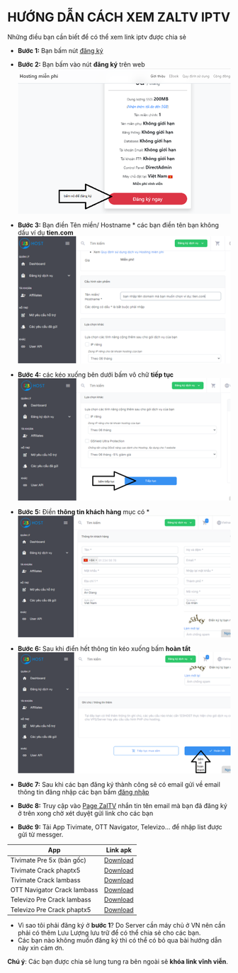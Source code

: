 # HƯỚNG DẪN CÁCH XEM ZALTV IPTV

Những điều bạn cần biết để có thể xem link iptv được chia sẻ

- **Bước 1:** Bạn bấm nút [đăng ký](https://123host.vn/hosting-mien-phi.html?utm_source=INV&utm_medium=FHREF&utm_campaign=131954)

- **Bước 2:** Bạn bấm vào nút **đăng ký** trên web
![buoc1-1](assets/img/buoc1-1.png)

- **Bước 3:** Bạn điền Tên miền/ Hostname * các bạn điền tên bạn không dấu ví dụ **tien.com**
![buoc1-2](assets/img/buoc1-2.png)

- **Bước 4:** các kéo xuống bên dưới bấm vô chữ **tiếp tục**
![buoc1-3](assets/img/buoc1-3.png)

- **Bước 5:** Điền **thông tin khách hàng** mục có *
![buoc1-4](assets/img/buoc1-4.png)

- **Bước 6:** Sau khi điển hết thông tin kéo xuống bấm **hoàn tẩt**
![buoc1-5](assets/img/buoc1-5.png)

- **Bước 7:** Sau khi các bạn đăng ký thành công sẽ có email gửi về email thông tin đăng nhập các bạn bấm [đăng nhập](https://client.123host.vn/?/clientarea/)

- **Bước 8:** Truy cập vào [Page ZalTV](https://www.facebook.com/zaltv.gq) nhắn tin tên email mà bạn đã đăng ký ở trên xong chờ xét duyệt gửi link cho các bạn 

- **Bước 9:** Tải App Tivimate, OTT Navigator, Televizo... để nhập list được gửi từ messger.

| App            | Link apk|
|--------------------|--------------------------------------------------|
| Tivimate Pre 5x (bản gốc) | [Download](https://files.tivimate.com/tivimate.apk)|
| Tivimate Crack phaptx5 | [Download](https://www.mediafire.com/folder/nkult5ncvdbke/Tivimate)|
| Tivimate Crack lambass | [Download](https://lambassvn.github.io/TiviMate-IPTV_Premium_LamBass_2024.apk)|
| OTT Navigator Crack lambass | [Download](https://github.com/LamBassVN/AIO-APPS/raw/master/OTT-Navigator-IPTV_1.7.1.6_Mod.apk)|
| Televizo Pre Crack lambass | [Download](https://lambassvn.github.io/Televizo-IPTV_Premium_LamBass_2023.apk)|
| Televizo Pre Crack phaptx5 | [Download](https://www.mediafire.com/file/u2h2outpzqfojb6/Televizo_v1.9.1.5_Premium_arm7.apk/file)|


* Vì sao tôi phải đăng ký ở **bước 1**? Do Server cần máy chủ ở VN nên cần phải có thêm Lưu Lượng lưu trữ để có thể chia sẻ cho các bạn.
* Các bạn nào không muốn đăng ký thì có thể có bỏ qua bài hướng dẫn này xin cảm ơn.
  
**Chú ý**: Các bạn được chia sẻ lung tung ra bên ngoài sẽ **khóa link vĩnh viễn**.


 
